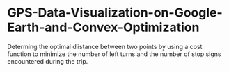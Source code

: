 # GPS-Data-Visualization-on-Google-Earth-and-Convex-Optimization

Determing the optimal diistance between two points by using a cost function to minimize the number of left turns and the number of stop signs encountered during the trip.
